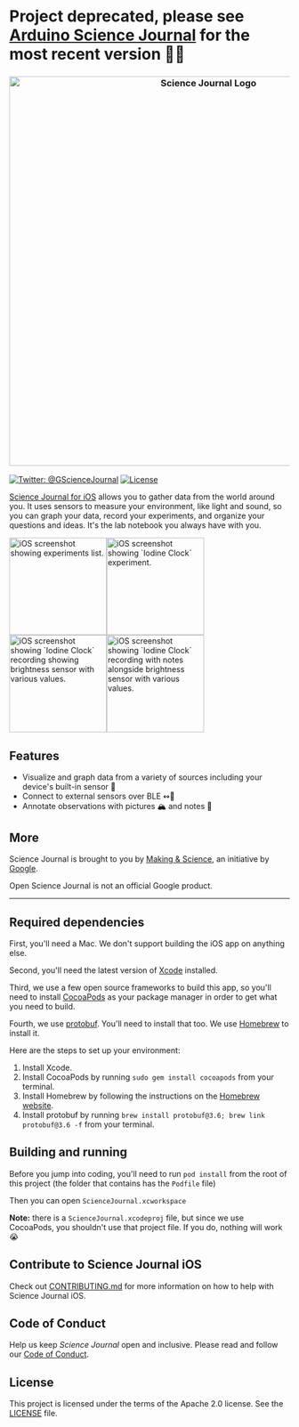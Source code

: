 # Project deprecated, please see [Arduino Science Journal](https://github.com/arduino/Arduino-Science-Journal-iOS) for the most recent version 🔬🧪

<h3 align="center">
  <img src="GitHubAssets/sj_lockup.png?raw=true" alt="Science Journal Logo" width="700">
</h3>

[![Twitter: @GScienceJournal](https://img.shields.io/badge/contact-@GScienceJournal-673fb4.svg?style=flat)](https://twitter.com/GScienceJournal)
[![License](https://img.shields.io/badge/License-Apache%202.0-blue.svg)](https://opensource.org/licenses/Apache-2.0)

[Science Journal for iOS][appstore] allows you to gather data from the world around you. It uses sensors to
measure your environment, like light and sound, so you can graph your data, record your experiments,
and organize your questions and ideas. It's the lab notebook you always have with you.

<img src="GitHubAssets/image1.png?raw=true" alt="iOS screenshot showing experiments list." width="175"><img src="GitHubAssets/image2.png?raw=true" alt="iOS screenshot showing `Iodine Clock` experiment." width="175"><img src="GitHubAssets/image3.png?raw=true" alt="iOS screenshot showing `Iodine Clock` recording showing brightness sensor with various values." width="175"><img src="GitHubAssets/image4.png?raw=true" alt="iOS screenshot showing `Iodine Clock` recording with notes alongside brightness sensor with various values." width="175">

## Features

* Visualize and graph data from a variety of sources including your device's  built-in sensor 📱
* Connect to external sensors over BLE ↭🔌
* Annotate observations with pictures 🏔 and notes 📝

## More

Science Journal is brought to you by [Making & Science][ms], an initiative by [Google](https://www.google.com/intl/en/about/). 

Open Science
Journal is not an official Google product.

---

## Required dependencies
First, you'll need a Mac. We don't support building the iOS app on anything else.

Second, you'll need the latest version of [Xcode](https://developer.apple.com/xcode/) installed.

Third, we use a few open source frameworks to build this app, so you'll need to install [CocoaPods](https://cocoapods.org/) as your package manager in order to get what you need to build.

Fourth, we use [protobuf](https://developers.google.com/protocol-buffers/). You'll need to install that too. We use [Homebrew](https://brew.sh/) to install it.

Here are the steps to set up your environment:

1. Install Xcode.
2. Install CocoaPods by running `sudo gem install cocoapods` from your terminal.
3. Install Homebrew by following the instructions on the [Homebrew website](https://brew.sh/).
4. Install protobuf by running `brew install protobuf@3.6; brew link protobuf@3.6 -f` from your terminal.

## Building and running
Before you jump into coding, you'll need to run `pod install` from the root of this project (the folder that contains has the `Podfile` file)

Then you can open `ScienceJournal.xcworkspace`

**Note:** there is a `ScienceJournal.xcodeproj` file, but since we use CocoaPods, you shouldn't use that project file. If you do, nothing will work 😭

[appstore]: https://itunes.apple.com/us/app/science-journal-by-google/id1251205555?mt=8
[ms]: https://makingscience.withgoogle.com

## Contribute to Science Journal iOS

Check out [CONTRIBUTING.md](https://github.com/google/science-journal-ios/blob/master/CONTRIBUTING.md) for more information on how to help with Science Journal iOS.

## Code of Conduct

Help us keep _Science Journal_ open and inclusive. Please read and follow our [Code of Conduct](https://github.com/google/science-journal-ios/blob/master/CODE_OF_CONDUCT.md).

## License

This project is licensed under the terms of the Apache 2.0 license. See the [LICENSE](https://github.com/google/science-journal-ios/blob/master/LICENSE) file.
